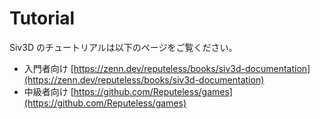 # Tutorial

Siv3D のチュートリアルは以下のページをご覧ください。

- 入門者向け [https://zenn.dev/reputeless/books/siv3d-documentation](https://zenn.dev/reputeless/books/siv3d-documentation)
- 中級者向け [https://github.com/Reputeless/games](https://github.com/Reputeless/games)
